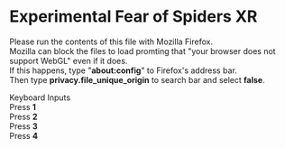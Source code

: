 <h1>Experimental Fear of Spiders XR</h1>

Please run the contents of this file with Mozilla Firefox.<br> 
Mozilla can block the files to load promting that "your browser does not support WebGL" even if it does.<br>
If this happens, type "<b>about:config</b>" to Firefox's address bar.<br>
Then type <b>privacy.file_unique_origin</b> to search bar and select <b>false</b>.

Keyboard Inputs<br>
Press <b>1</b> <br>
Press <b>2</b> <br>
Press <b>3</b> <br>
Press <b>4</b> <br>
